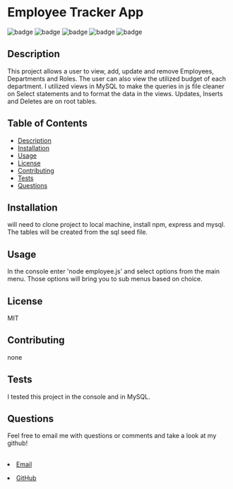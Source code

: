  

  <h1>Employee Tracker App</h1>    

  ![badge](https://img.shields.io/badge/author-millerbee-blue)
  ![badge](https://img.shields.io/badge/-MySQL-ff69b4)
  ![badge](https://img.shields.io/badge/-node%20js-orange)
  ![badge](https://img.shields.io/badge/-Inquirer-green)
  ![badge](https://img.shields.io/badge/-express-yellow)

  
## Description
  This project allows a user to view, add, update and remove Employees, Departments and Roles. The user can also view the utilized budget of each department.
  I utilized views in MySQL to make the queries in js file cleaner on Select statements and to format the data in the views. Updates, Inserts and Deletes are on root tables.

## Table of Contents
- [Description](#description)
- [Installation](#install)
- [Usage](#usage)
- [License](#license)
- [Contributing](#contributors)
- [Tests](#tests)
- [Questions](#questions)



## Installation
will need to clone project to local machine, install npm, express and mysql. The tables will be created from the sql seed file. 


## Usage
In the console enter 'node employee.js' and select options from the main menu.  Those options will bring you to sub menus based on choice.

## License
MIT

## Contributing
none

## Tests
I tested this project in the console and in MySQL.

## Questions
<p>Feel free to email me with questions or comments and take a look at my github!</p>
<br>
<li><a href="mailto:millerbgos@gmail.com" taget="_blank">Email</a</li>
<p></p>
 <li><a href="https://github.com/millerbee/" target="_blank">GitHub</a></li>
<br>
